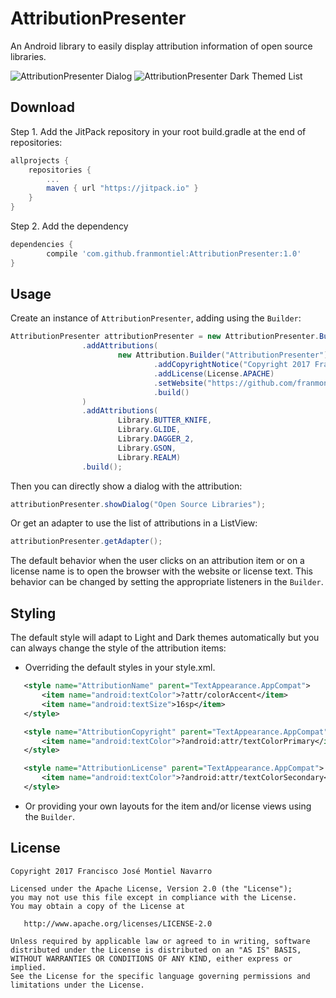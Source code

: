 AttributionPresenter
=================
An Android library to easily display attribution information of open source libraries.

![AttributionPresenter Dialog](https://github.com/franmontiel/AttributionPresenter/blob/master/screenshot-dialog.png)
![AttributionPresenter Dark Themed List](https://github.com/franmontiel/AttributionPresenter/blob/master/screenshot-dark-theme.png)

Download
--------
Step 1. Add the JitPack repository in your root build.gradle at the end of repositories:
```groovy
allprojects {
    repositories {
        ...
        maven { url "https://jitpack.io" }
    }
}
```
Step 2. Add the dependency
```groovy
dependencies {
        compile 'com.github.franmontiel:AttributionPresenter:1.0'
}   
```
Usage
-----
Create an instance of `AttributionPresenter`, adding using the `Builder`:
```java
AttributionPresenter attributionPresenter = new AttributionPresenter.Builder(context)
                .addAttributions(
                        new Attribution.Builder("AttributionPresenter")
                                .addCopyrightNotice("Copyright 2017 Francisco José Montiel Navarro")
                                .addLicense(License.APACHE)
                                .setWebsite("https://github.com/franmontiel/AttributionPresenter")
                                .build()
                )
                .addAttributions(
                        Library.BUTTER_KNIFE,
                        Library.GLIDE,
                        Library.DAGGER_2,
                        Library.GSON,
                        Library.REALM)
                .build();
```
Then you can directly show a dialog with the attribution:
```java
attributionPresenter.showDialog("Open Source Libraries");
```
Or get an adapter to use the list of attributions in a ListView:
```java
attributionPresenter.getAdapter();
```
The default behavior when the user clicks on an attribution item or on a license name is to open the browser with the website or license text. This behavior can be changed by setting the appropriate listeners in the `Builder`.

Styling
-----
The default style will adapt to Light and Dark themes automatically but you can always change the style of the attribution items:
* Overriding the default styles in your style.xml.
 ```xml
    <style name="AttributionName" parent="TextAppearance.AppCompat">
        <item name="android:textColor">?attr/colorAccent</item>
        <item name="android:textSize">16sp</item>
    </style>

    <style name="AttributionCopyright" parent="TextAppearance.AppCompat">
        <item name="android:textColor">?android:attr/textColorPrimary</item>
    </style>

    <style name="AttributionLicense" parent="TextAppearance.AppCompat">
        <item name="android:textColor">?android:attr/textColorSecondary</item>
    </style>
 ```
* Or providing your own layouts for the item and/or license views using the `Builder`.

License
-------
    Copyright 2017 Francisco José Montiel Navarro

    Licensed under the Apache License, Version 2.0 (the "License");
    you may not use this file except in compliance with the License.
    You may obtain a copy of the License at

       http://www.apache.org/licenses/LICENSE-2.0

    Unless required by applicable law or agreed to in writing, software
    distributed under the License is distributed on an "AS IS" BASIS,
    WITHOUT WARRANTIES OR CONDITIONS OF ANY KIND, either express or implied.
    See the License for the specific language governing permissions and
    limitations under the License.

